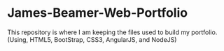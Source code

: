 # James-Beamer-Web-Portfolio
This repository is where I am keeping the files used to build my portfolio. (Using, HTML5, BootStrap, CSS3, AngularJS, and NodeJS)
